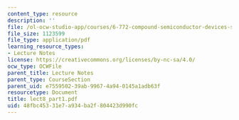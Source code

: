 ```yaml
---
content_type: resource
description: ''
file: /ol-ocw-studio-app/courses/6-772-compound-semiconductor-devices-spring-2003/48fbc45331e7a934ba2f804423d990fc_lect8_part1.pdf
file_size: 1123599
file_type: application/pdf
learning_resource_types:
- Lecture Notes
license: https://creativecommons.org/licenses/by-nc-sa/4.0/
ocw_type: OCWFile
parent_title: Lecture Notes
parent_type: CourseSection
parent_uid: e7559502-39ab-9967-4a94-0145a1adb63f
resourcetype: Document
title: lect8_part1.pdf
uid: 48fbc453-31e7-a934-ba2f-804423d990fc
---
```

